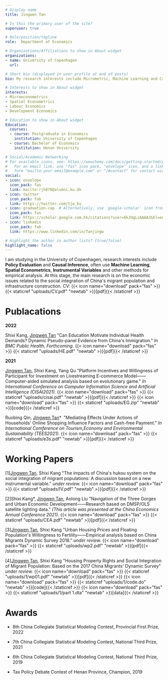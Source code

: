 ```yaml
---
# Display name
title: Jingwen Tan

# Is this the primary user of the site?
superuser: true

# Role/position/tagline
role:  Department of Economics

# Organizations/Affiliations to show in About widget
organizations:
- name: University of Copenhagen
  url: 

# Short bio (displayed in user profile at end of posts)
bio: My research interests include Micrometric, Machine Learning and Causal Inference

# Interests to show in About widget
interests:
- Microeconometrics
- Spatial Econometrics
- Labour Economics
- Development Economics

# Education to show in About widget
Education:
  courses:
  - course: Postgraduate in Economics
    institution: University of Copenhagen
  - course: Bachelor of Economics
    institution: Henan University

# Social/Academic Networking
# For available icons, see: https://wowchemy.com/docs/getting-started/page-builder/#icons
#   For an email link, use "fas" icon pack, "envelope" icon, and a link in the
#   form "mailto:your-email@example.com" or "/#contact" for contact widget.
social:
- icon: envelope
  icon_pack: fas
  link: mailto:rjh870@alumni.ku.dk
- icon: twitter
  icon_pack: fab
  link: https://twitter.com/tjw_ku
- icon: graduation-cap  # Alternatively, use `google-scholar` icon from `ai` icon pack
  icon_pack: fas
  link: https://scholar.google.com.hk/citations?user=6kJUgLsAAAAJ&hl=en
- icon: linkedin
  icon_pack: fab
  link: https://www.linkedin.com/in/Tanjingw

# Highlight the author in author lists? (true/false)
highlight_name: false
---
```


I am studying in the University of Copenhagen, research interests include <b>Policy Evaluation</b> and <b>Causal Inference</b>, often use <b>Machine Learning</b>, <b>Spatial Econometrics</b>, <b>Instrumental Variables</b> and other methods for empirical analysis. At this stage, the main research is on the economic issues related to the social integration of China's migrant population and infrastructure construction. CV: {{< icon name="download" pack="fas" >}} {{< staticref "uploads/CV.pdf" "newtab" >}}[pdf]{{< /staticref >}}

<h1>Publacations</h1>



<b>2022</b>

Shixi Kang, <u>Jingwen Tan</u> "Can Education Motivate Individual Health Demands? Dynamic Pseudo-panel Evidence from China's Immigration." <i>In BMC Public Health, Forthcoming.</i>
{{< icon name="download" pack="fas" >}} {{< staticref "uploads/HE.pdf" "newtab" >}}[pdf]{{< /staticref >}}

<b>2021</b>

<u>Jingwen Tan</u>, Shixi Kang, Yang Qu "Platform Incentives and Willingness of Participant for Investment on Livestreaming E-commerce Model——Computer-aided simulated analysis based on evolutionary game." <i>In International Conference on Computer Information Science and Artificial Intelligence (CISAI2021).</i>
{{< icon name="download" pack="fas" >}} {{< staticref "uploads/cisai.pdf" "newtab" >}}[pdf]{{< /staticref >}}
{{< icon name="download" pack="fas" >}} {{< staticref "uploads/EG.zip" "newtab" >}}[code]{{< /staticref >}}

Ruobing Qin, <u>Jingwen Tan</u>* "Mediating Effects Under Actions of Households' Online Shopping Influence Factors and Cash-free Payment." <i>In International Comference on Tourism,Economy and Environmental Sustainability (TEES2021).</i>
{{< icon name="download" pack="fas" >}} {{< staticref "uploads/e3s.pdf" "newtab" >}}[pdf]{{< /staticref >}}

<h1>Working Papers</h1>

[1]<u>Jingwen Tan</u>, Shixi Kang "The impacts of China's hukou system on the social integration of migrant populations: A discussion based on a new instrumental variable." <i>under review.</i>
{{< icon name="download" pack="fas" >}} {{< staticref "uploads/IV.pdf" "newtab" >}}[pdf]{{< /staticref >}}

[2]Shixi Kang*, <u>Jingwen Tan</u>, Aolong Liu "Navigation of the Three Gorges and Urban Economic Development——Research based on DMSP/OLS satellite lighting data." <i>(This article was presented at the China Economics Annual Conference 2021).</i>
{{< icon name="download" pack="fas" >}} {{< staticref "uploads/CEA.pdf" "newtab" >}}[pdf]{{< /staticref >}}

[3]<u>Jingwen Tan</u>, Shixi Kang "Urban Housing Prices and Floating Population's Willingness to Fertility——Empirical analysis based on China Migrants Dynamic Survey 2018." <i>under review.</i>
{{< icon name="download" pack="fas" >}} {{< staticref "uploads/wp2.pdf" "newtab" >}}[pdf]{{< /staticref >}}

[4]<u>Jingwen Tan</u>, Shixi Kang "Housing Property Rights and Social Integration of Migrant Population: Based on the 2017 China Migrants' Dynamic Survey" <i>under review.</i>
{{< icon name="download" pack="fas" >}} {{< staticref "uploads/1/wp01.pdf" "newtab" >}}[pdf]{{< /staticref >}}
{{< icon name="download" pack="fas" >}} {{< staticref "uploads/1/code.do" "newtab" >}}[code]{{< /staticref >}}
{{< icon name="download" pack="fas" >}} {{< staticref "uploads/1/part 1.dta" "newtab" >}}[data]{{< /staticref >}}


<h1>Awards</h1>


* 8th China Collegiate Statistical Modeling Contest, Provincial First Prize, 2022


* 7th China Collegiate Statistical Modeling Contest, National Third Prize, 2021


* 6th China Collegiate Statistical Modeling Contest, National Third Prize, 2019


* Tax Policy Debate Contest of Henan Province, Champion, 2019

